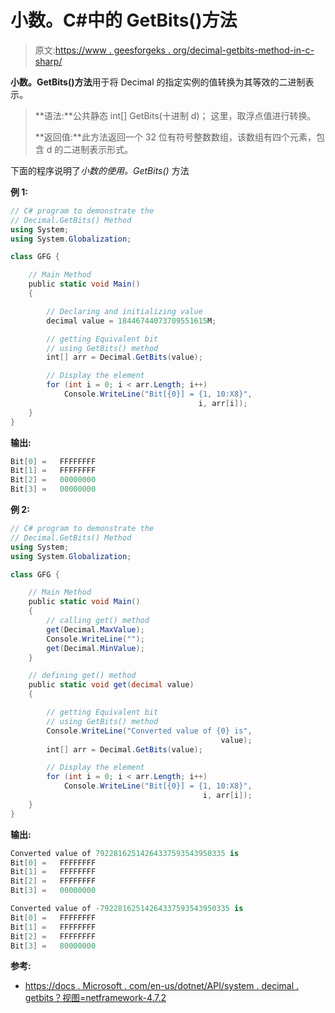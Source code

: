 # 小数。C#中的 GetBits()方法

> 原文:[https://www . geesforgeks . org/decimal-getbits-method-in-c-sharp/](https://www.geeksforgeeks.org/decimal-getbits-method-in-c-sharp/)

**小数。GetBits()方法**用于将 Decimal 的指定实例的值转换为其等效的二进制表示。

> **语法:**公共静态 int[] GetBits(十进制 d)；
> 这里，取浮点值进行转换。
> 
> **返回值:**此方法返回一个 32 位有符号整数数组，该数组有四个元素，包含 d 的二进制表示形式。

下面的程序说明了*小数的使用。GetBits()* 方法

**例 1:**

```cs
// C# program to demonstrate the
// Decimal.GetBits() Method
using System;
using System.Globalization;

class GFG {

    // Main Method
    public static void Main()
    {

        // Declaring and initializing value
        decimal value = 18446744073709551615M;

        // getting Equivalent bit
        // using GetBits() method
        int[] arr = Decimal.GetBits(value);

        // Display the element
        for (int i = 0; i < arr.Length; i++)
            Console.WriteLine("Bit[{0}] = {1, 10:X8}",
                                          i, arr[i]);
    }
}
```

**输出:**

```cs
Bit[0] =   FFFFFFFF
Bit[1] =   FFFFFFFF
Bit[2] =   00000000
Bit[3] =   00000000

```

**例 2:**

```cs
// C# program to demonstrate the
// Decimal.GetBits() Method
using System;
using System.Globalization;

class GFG {

    // Main Method
    public static void Main()
    {
        // calling get() method
        get(Decimal.MaxValue);
        Console.WriteLine("");
        get(Decimal.MinValue);
    }

    // defining get() method
    public static void get(decimal value)
    {

        // getting Equivalent bit
        // using GetBits() method
        Console.WriteLine("Converted value of {0} is",
                                               value);
        int[] arr = Decimal.GetBits(value);

        // Display the element
        for (int i = 0; i < arr.Length; i++)
            Console.WriteLine("Bit[{0}] = {1, 10:X8}",
                                           i, arr[i]);
    }
}
```

**输出:**

```cs
Converted value of 79228162514264337593543950335 is
Bit[0] =   FFFFFFFF
Bit[1] =   FFFFFFFF
Bit[2] =   FFFFFFFF
Bit[3] =   00000000

Converted value of -79228162514264337593543950335 is
Bit[0] =   FFFFFFFF
Bit[1] =   FFFFFFFF
Bit[2] =   FFFFFFFF
Bit[3] =   80000000

```

**参考:**

*   [https://docs . Microsoft . com/en-us/dotnet/API/system . decimal . getbits？视图=netframework-4.7.2](https://docs.microsoft.com/en-us/dotnet/api/system.decimal.getbits?view=netframework-4.7.2)
